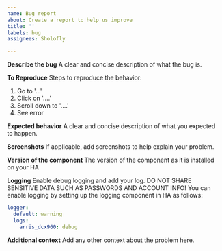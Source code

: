 ```yaml
---
name: Bug report
about: Create a report to help us improve
title: ''
labels: bug
assignees: Sholofly

---
```


**Describe the bug**
A clear and concise description of what the bug is.

**To Reproduce**
Steps to reproduce the behavior:
1. Go to '...'
2. Click on '....'
3. Scroll down to '....'
4. See error

**Expected behavior**
A clear and concise description of what you expected to happen.

**Screenshots**
If applicable, add screenshots to help explain your problem.

**Version of the component**
The version of the component as it is installed on your HA

**Logging**
Enable debug logging and add your log. DO NOT SHARE SENSITIVE DATA SUCH AS PASSWORDS AND ACCOUNT INFO!
You can enable logging by setting up the logging component in HA as follows:
```yaml
logger:
  default: warning
  logs:
    arris_dcx960: debug
```

**Additional context**
Add any other context about the problem here.
